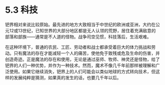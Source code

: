 # 5.3 科技

钯界相对来说比较原始。最先进的地方大致相当于中世纪的欧洲或亚洲，大约在公元12或13世纪，已知世界的大部分地区都是无人认领的荒野，居住着充满敌意的部落和部族——通常是不人道的怪物。战争司空见惯，科技落后，生活艰难。

在这种环境下，普通的农民、工匠、劳动者和战士都承受着巨大的体力挑战和劳动。只有魔法的存在才能减轻一个人的痛苦，使他免于致残或危及生命的伤害，并创造奇迹。正是魔法的存在和使用，无论是通过巫师、牧师、神灵还是怪物，给了钯界的人们一种优势，并作为一种技术。然而，魔术不像几千年前那样被理解和广泛使用。如果它继续消失，钯界上的人们可能会以类似地球的方式转向技术，但这样的发展纯粹是猜测，如果真的发生的话，也要几千年以后。
